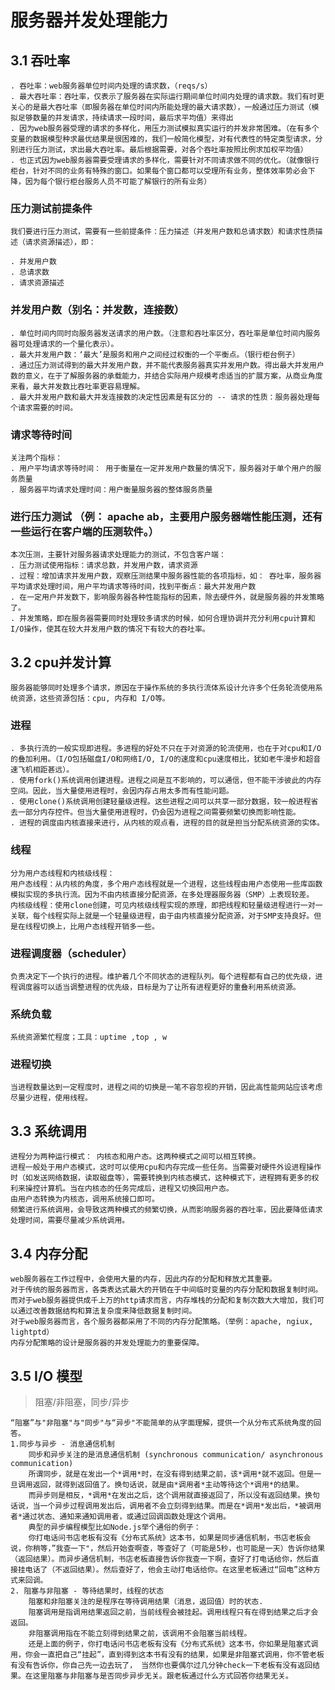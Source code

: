 # 服务器并发处理能力  

## 3.1 吞吐率  
    . 吞吐率：web服务器单位时间内处理的请求数，（reqs/s）  
    . 最大吞吐率：吞吐率，仅表示了服务器在实际运行期间单位时间内处理的请求数。我们有时更关心的是最大吞吐率（即服务器在单位时间内所能处理的最大请求数），一般通过压力测试（模拟足够数量的并发请求，持续请求一段时间，最后求平均值）来得出  
    . 因为web服务器受理的请求的多样化，用压力测试模拟真实运行的并发非常困难。（在有多个变量的数据模型种求最优结果是很困难的，我们一般简化模型，对有代表性的特定类型请求，分别进行压力测试，求出最大吞吐率。最后根据需要，对各个吞吐率按照比例求加权平均值）  
    . 也正式因为web服务器需要受理请求的多样化，需要针对不同请求做不同的优化。（就像银行柜台，针对不同的业务有特殊的窗口。如果每个窗口都可以受理所有业务，整体效率势必会下降，因为每个银行柜台服务人员不可能了解银行的所有业务）  

### 压力测试前提条件  
    我们要进行压力测试，需要有一些前提条件：压力描述（并发用户数和总请求数）和请求性质描述（请求资源描述），即： 

    . 并发用户数  
    . 总请求数  
    . 请求资源描述  

### 并发用户数（别名：并发数，连接数）   

    . 单位时间内同时向服务器发送请求的用户数。（注意和吞吐率区分，吞吐率是单位时间内服务器可处理请求的一个量化表示）。  
    . 最大并发用户数：‘最大’是服务和用户之间经过权衡的一个平衡点。（银行柜台例子）  
    . 通过压力测试得到的最大并发用户数，并不能代表服务器真实并发用户数。得出最大并发用户数的意义，在于了解服务器的承载能力，并结合实际用户规模考虑适当的扩展方案，从商业角度来看，最大并发数比吞吐率更容易理解。  
    . 最大并发用户数和最大并发连接数的决定性因素是有区分的 -- 请求的性质：服务器处理每个请求需要的时间。  

### 请求等待时间  

    关注两个指标：  
    . 用户平均请求等待时间： 用于衡量在一定并发用户数量的情况下，服务器对于单个用户的服务质量    
    . 服务器平均请求处理时间：用户衡量服务器的整体服务质量  

### 进行压力测试 （例： apache ab，主要用户服务器端性能压测，还有一些运行在客户端的压测软件。）  

    本次压测，主要针对服务器请求处理能力的测试，不包含客户端：
    . 压力测试使用指标：请求总数，并发用户数，请求资源  
    . 过程：增加请求并发用户数，观察压测结果中服务器性能的各项指标，如： 吞吐率，服务器平均请求处理时间，用户平均请求等待时间，找到平衡点：最大并发用户数  
    . 在一定用户并发数下，影响服务器各种性能指标的因素，除去硬件外，就是服务器的并发策略了。  
    . 并发策略，即在服务器需要同时处理较多请求的时候，如何合理协调并充分利用cpu计算和I/O操作，使其在较大并发用户数的情况下有较大的吞吐率。  


## 3.2 cpu并发计算  
    
    服务器能够同时处理多个请求，原因在于操作系统的多执行流体系设计允许多个任务轮流使用系统资源，这些资源包括：cpu, 内存和 I/O等。  

### 进程  
    
    . 多执行流的一般实现即进程。多进程的好处不只在于对资源的轮流使用，也在于对cpu和I/O的叠加利用。（I/O包括磁盘I/O和网络I/O, I/O的速度和cpu速度相比，犹如老牛漫步和超音速飞机相距甚远）。  
    . 使用fork()系统调用创建进程。进程之间是互不影响的，可以通信，但不能干涉彼此的内存空间。因此，当大量使用进程时，会因内存占用太多而有性能问题。  
    . 使用clone()系统调用创建轻量级进程。这些进程之间可以共享一部分数据，较一般进程省去一部分内存控件。但当大量使用进程时，仍会因为进程之间需要频繁切换而影响性能。  
    . 进程的调度由内核直接来进行，从内核的观点看，进程的目的就是担当分配系统资源的实体。  

### 线程  

    分为用户态线程和内核级线程：  
    用户态线程：从内核的角度，多个用户态线程就是一个进程，这些线程由用户态使用一些库函数模拟实现的多执行流。因为不由内核直接分配资源，在多处理器服务器（SMP）上表现较差。  
    内核级线程：使用clone创建，可见内核级线程实现的原理，即把线程和轻量级进程进行一对一关联，每个线程实际上就是一个轻量级进程，由于由内核直接分配资源，对于SMP支持良好。但是在线程切换上，比用户态线程开销多一些。  

### 进程调度器（scheduler）  
    
    负责决定下一个执行的进程。维护着几个不同状态的进程队列。每个进程都有自己的优先级，进程调度器可以适当调整进程的优先级，目标是为了让所有进程更好的重叠利用系统资源。  

### 系统负载  

    系统资源繁忙程度；工具：uptime ,top , w  

### 进程切换  

    当进程数量达到一定程度时，进程之间的切换是一笔不容忽视的开销，因此高性能网站应该考虑尽量少进程，使用线程。    

## 3.3 系统调用  

    进程分为两种运行模式： 内核态和用户态。这两种模式之间可以相互转换。  
    进程一般处于用户态模式，这时可以使用cpu和内存完成一些任务。当需要对硬件外设进程操作时（如发送网络数据，读取磁盘等），需要转换到内核态模式，这种模式下，进程拥有更多的权利来操控计算机。当在内核态的任务完成后，进程又切换回用户态。  
    由用户态转换为内核态，调用系统接口即可。  
    频繁进行系统调用，会导致这两种模式的频繁切换，从而影响服务器的吞吐率，因此要降低请求处理时间，需要尽量减少系统调用。  

## 3.4 内存分配  

    web服务器在工作过程中，会使用大量的内存，因此内存的分配和释放尤其重要。  
    对于传统的服务器而言，各类表达式最大的开销在于中间临时变量的内存分配和数据复制时间。  
    而对于web服务器提供成千上万的http请求而言，内存堆栈的分配和复制次数大大增加，我们可以通过改善数据结构和算法复杂度来降低数据复制时间。  
    对于web服务器而言，各个服务器都采用了不同的内存分配策略。（举例：apache, ngiux, lightptd）  
    内存分配策略的设计是服务器的并发处理能力的重要保障。  

## 3.5 I/O 模型  

> 阻塞/非阻塞，同步/异步  

    “阻塞”与"非阻塞"与"同步"与“异步"不能简单的从字面理解，提供一个从分布式系统角度的回答。  
    1.同步与异步 - 消息通信机制     
        同步和异步关注的是消息通信机制 (synchronous communication/ asynchronous communication)  
        所谓同步，就是在发出一个*调用*时，在没有得到结果之前，该*调用*就不返回。但是一旦调用返回，就得到返回值了。换句话说，就是由*调用者*主动等待这个*调用*的结果。  
        而异步则是相反，*调用*在发出之后，这个调用就直接返回了，所以没有返回结果。换句话说，当一个异步过程调用发出后，调用者不会立刻得到结果。而是在*调用*发出后，*被调用者*通过状态、通知来通知调用者，或通过回调函数处理这个调用。   
        典型的异步编程模型比如Node.js举个通俗的例子：  
        你打电话问书店老板有没有《分布式系统》这本书，如果是同步通信机制，书店老板会说，你稍等，”我查一下"，然后开始查啊查，等查好了（可能是5秒，也可能是一天）告诉你结果（返回结果）。而异步通信机制，书店老板直接告诉你我查一下啊，查好了打电话给你，然后直接挂电话了（不返回结果）。然后查好了，他会主动打电话给你。在这里老板通过“回电”这种方式来回调。  
    2. 阻塞与非阻塞 - 等待结果时，线程的状态  
        阻塞和非阻塞关注的是程序在等待调用结果（消息，返回值）时的状态.  
        阻塞调用是指调用结果返回之前，当前线程会被挂起。调用线程只有在得到结果之后才会返回。  
        非阻塞调用指在不能立刻得到结果之前，该调用不会阻塞当前线程。   
        还是上面的例子，你打电话问书店老板有没有《分布式系统》这本书，你如果是阻塞式调用，你会一直把自己“挂起”，直到得到这本书有没有的结果，如果是非阻塞式调用，你不管老板有没有告诉你，你自己先一边去玩了， 当然你也要偶尔过几分钟check一下老板有没有返回结果。在这里阻塞与非阻塞与是否同步异步无关。跟老板通过什么方式回答你结果无关。
